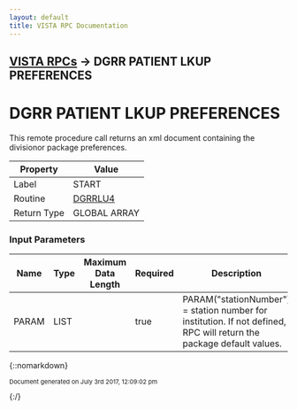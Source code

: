 ```yaml
---
layout: default
title: VISTA RPC Documentation
---
```


## [VISTA RPCs](TableOfContents) &#8594; DGRR PATIENT LKUP PREFERENCES
# DGRR PATIENT LKUP PREFERENCES

This remote procedure call returns an xml document containing the divisionor package preferences.  

Property | Value
--- | ---
Label | START
Routine | [DGRRLU4](http://code.osehra.org/dox/Routine_DGRRLU4_source.html)
Return Type | GLOBAL ARRAY


### Input Parameters

Name | Type | Maximum Data Length | Required | Description
--- | --- | --- | --- | ---
PARAM | LIST |  | true | PARAM(&quot;stationNumber&quot;) &#x3D; station number for institution.  If not defined, RPC will return the package default values.



{::nomarkdown} <br/><p style="font-size: 11px">Document generated on July 3rd 2017, 12:09:02 pm</p>{:/}